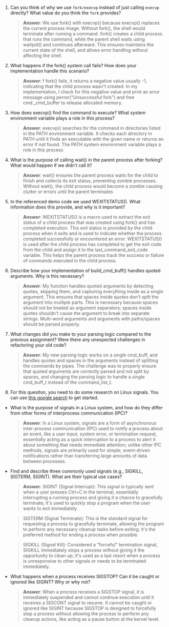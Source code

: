 1. Can you think of why we use `fork/execvp` instead of just calling `execvp` directly? What value do you think the `fork` provides?

    > **Answer**:  We use fork() with execvp() because execvp() replaces the current process image. Without fork(), the shell would terminate after running a command. fork() creates a child process that runs the command, while the parent shell waits using waitpid() and continues afterward. This ensures maintains the current state of the shell, and allows error handling without affecting the shell.

2. What happens if the fork() system call fails? How does your implementation handle this scenario?

    > **Answer**:  f fork() fails, it returns a negative value usually -1, indicating that the child process wasn't created. In my implementation, I check for this negative value and print an error message using perror("Unsuccessful fork") and free cmd._cmd_buffer to release allocated memory. 

3. How does execvp() find the command to execute? What system environment variable plays a role in this process?

    > **Answer**:  execvp() searches for the command in directories listed in the PATH environment variable. It checks each directory in PATH until it finds an executable with the given name or returns an error if not found. The PATH system environment variable plays a role in this process

4. What is the purpose of calling wait() in the parent process after forking? What would happen if we didn’t call it?

    > **Answer**:  wait() ensures the parent process waits for the child to finish and collects its exit status, preventing zombie processes. Without wait(), the child process would become a zombie causing clutter or errors until the parent terminates

5. In the referenced demo code we used WEXITSTATUS(). What information does this provide, and why is it important?

    > **Answer**:  WEXITSTATUS() is a macro used to extract the exit status of a child process that was created using fork() and has completed execution. This exit status is provided by the child process when it exits and is used to indicate whether the process completed successfully or encountered an error. WEXITSTATUS() is used after the child process has completed to get the exit code from the child and assign it to the last_command_exit_code variable. This helps the parent process track the success or failure of commands executed in the child process.

6. Describe how your implementation of build_cmd_buff() handles quoted arguments. Why is this necessary?

    > **Answer**:  My function handles quoted arguments by detecting quotes, skipping them, and capturing everything inside as a single argument. This ensures that spaces inside quotes don't split the argument into multiple parts. 
    > This is necessary because spaces should not be treated as argument separators; spaces inside quotes shouldn't cause the argument to break into separate strings. Multi-word arguments and arguments with paths/spaces should be parsed properly.


7. What changes did you make to your parsing logic compared to the previous assignment? Were there any unexpected challenges in refactoring your old code?

    > **Answer**:  My new parsing logic works on a single cmd_buff, and handles quotes and spaces in the arguments instead of splitting the commands by pipes. 
    >The challenge was to properly ensure that quoted arguments are correctly parsed and not split by spaces, and changing the parsing logic to handle a single cmd_buff_t instead of the command_list_t.

8. For this quesiton, you need to do some research on Linux signals. You can use [this google search](https://www.google.com/search?q=Linux+signals+overview+site%3Aman7.org+OR+site%3Alinux.die.net+OR+site%3Atldp.org&oq=Linux+signals+overview+site%3Aman7.org+OR+site%3Alinux.die.net+OR+site%3Atldp.org&gs_lcrp=EgZjaHJvbWUyBggAEEUYOdIBBzc2MGowajeoAgCwAgA&sourceid=chrome&ie=UTF-8) to get started.

- What is the purpose of signals in a Linux system, and how do they differ from other forms of interprocess communication (IPC)?

    > **Answer**: In a Linux system, signals are a form of asynchronous inter-process communication (IPC) used to notify a process about an event, like a user input, system error, or termination request, essentially acting as a quick interruption to a process to alert it about something that needs immediate attention; unlike other IPC methods, signals are primarily used for simple, event-driven notifications rather than transferring large amounts of data between processes. 

- Find and describe three commonly used signals (e.g., SIGKILL, SIGTERM, SIGINT). What are their typical use cases?

    > **Answer**:  SIGINT (Signal Interrupt): This signal is typically sent when a user presses Ctrl+C in the terminal, essentially interrupting a running process and giving it a chance to gracefully terminate; it's used to quickly stop a program when the user wants to exit immediately. 

    > SIGTERM (Signal Terminate): This is the standard signal for requesting a process to gracefully terminate, allowing the program to perform any necessary cleanup tasks before exiting; it's the preferred method for ending a process when possible.
     
    > SIGKILL (Signal Kill): Considered a "forceful" termination signal, SIGKILL immediately stops a process without giving it the opportunity to clean up; it's used as a last resort when a process is unresponsive to other signals or needs to be terminated immediately. 

- What happens when a process receives SIGSTOP? Can it be caught or ignored like SIGINT? Why or why not?

    > **Answer**:  When a process receives a SIGSTOP signal, it is immediately suspended and cannot continue execution until it receives a SIGCONT signal to resume.
    > It cannot be caught or ignored like SIGINT because SIGSTOP is designed to forcefully stop a process without allowing the process to perform any cleanup actions, like acting as a pause button at the kernel level.